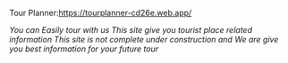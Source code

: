 
Tour Planner:https://tourplanner-cd26e.web.app/

*You can Easily tour with us*
*This site give you tourist place related information*
*This site is not complete under construction and*
*We are give  you best information for your future tour*